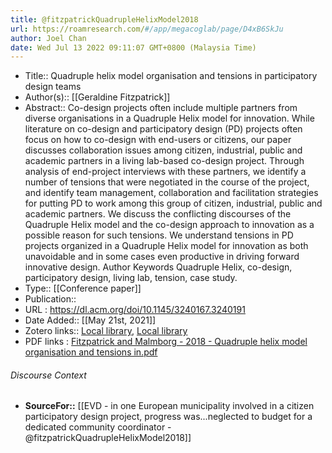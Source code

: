 ```yaml
---
title: @fitzpatrickQuadrupleHelixModel2018
url: https://roamresearch.com/#/app/megacoglab/page/D4xB6SkJu
author: Joel Chan
date: Wed Jul 13 2022 09:11:07 GMT+0800 (Malaysia Time)
---
```


- Title:: Quadruple helix model organisation and tensions in participatory design teams
- Author(s):: [[Geraldine Fitzpatrick]]
- Abstract:: Co-design projects often include multiple partners from diverse organisations in a Quadruple Helix model for innovation. While literature on co-design and participatory design (PD) projects often focus on how to co-design with end-users or citizens, our paper discusses collaboration issues among citizen, industrial, public and academic partners in a living lab-based co-design project. Through analysis of end-project interviews with these partners, we identify a number of tensions that were negotiated in the course of the project, and identify team management, collaboration and facilitation strategies for putting PD to work among this group of citizen, industrial, public and academic partners. We discuss the conflicting discourses of the Quadruple Helix model and the co-design approach to innovation as a possible reason for such tensions. We understand tensions in PD projects organized in a Quadruple Helix model for innovation as both unavoidable and in some cases even productive in driving forward innovative design. Author Keywords Quadruple Helix, co-design, participatory design, living lab, tension, case study.
- Type:: [[Conference paper]]
- Publication::
- URL : https://dl.acm.org/doi/10.1145/3240167.3240191
- Date Added:: [[May 21st, 2021]]
- Zotero links:: [Local library](zotero://select/groups/2451508/items/89HAUNDN), [Local library](https://www.zotero.org/groups/2451508/items/89HAUNDN)
- PDF links : [Fitzpatrick and Malmborg - 2018 - Quadruple helix model organisation and tensions in.pdf](zotero://open-pdf/groups/2451508/items/TAKP9MNV)

###### Discourse Context

- **SourceFor::** [[EVD - in one European municipality involved in a citizen participatory design project, progress was...neglected to budget for a dedicated community coordinator - @fitzpatrickQuadrupleHelixModel2018]]
